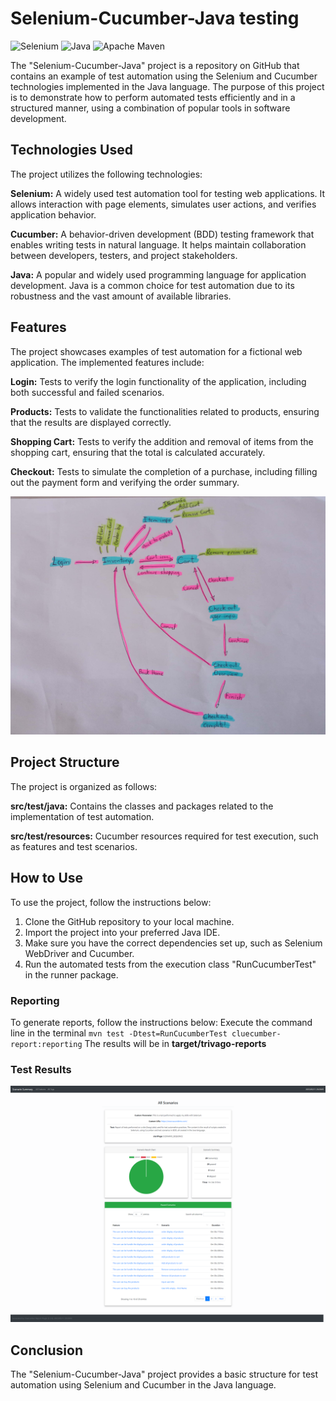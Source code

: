 # Selenium-Cucumber-Java testing

![Selenium](https://img.shields.io/badge/-selenium-%43B02A?style=for-the-badge&logo=selenium&logoColor=white)
![Java](https://img.shields.io/badge/java-%23ED8B00.svg?style=for-the-badge&logo=openjdk&logoColor=white)
![Apache Maven](https://img.shields.io/badge/Apache%20Maven-C71A36?style=for-the-badge&logo=Apache%20Maven&logoColor=white)

The "Selenium-Cucumber-Java" project is a repository on GitHub that contains an example of test automation using the Selenium and Cucumber technologies implemented in the Java language. The purpose of this project is to demonstrate how to perform automated tests efficiently and in a structured manner, using a combination of popular tools in software development.

## Technologies Used
The project utilizes the following technologies:

**Selenium:** A widely used test automation tool for testing web applications. It allows interaction with page elements, simulates user actions, and verifies application behavior.

**Cucumber:** A behavior-driven development (BDD) testing framework that enables writing tests in natural language. It helps maintain collaboration between developers, testers, and project stakeholders.

**Java:** A popular and widely used programming language for application development. Java is a common choice for test automation due to its robustness and the vast amount of available libraries.

## Features
The project showcases examples of test automation for a fictional web application. The implemented features include:

**Login:** Tests to verify the login functionality of the application, including both successful and failed scenarios.

**Products:** Tests to validate the functionalities related to products, ensuring that the results are displayed correctly.

**Shopping Cart:** Tests to verify the addition and removal of items from the shopping cart, ensuring that the total is calculated accurately.

**Checkout:** Tests to simulate the completion of a purchase, including filling out the payment form and verifying the order summary.

![Functions](/target/functions.jpeg)

## Project Structure
The project is organized as follows:

**src/test/java:** Contains the classes and packages related to the implementation of test automation.

**src/test/resources:** Cucumber resources required for test execution, such as features and test scenarios.

## How to Use
To use the project, follow the instructions below:
<ol>

<li>Clone the GitHub repository to your local machine.</li>

<li>Import the project into your preferred Java IDE.</li>

<li>Make sure you have the correct dependencies set up, such as Selenium WebDriver and Cucumber.</li>

<li>Run the automated tests from the execution class "RunCucumberTest" in the runner package.</li>
</ol>


### Reporting
To generate reports, follow the instructions below:
Execute the command line in the terminal ```mvn test -Dtest=RunCucumberTest cluecumber-report:reporting```
The results will be in **target/trivago-reports**

### Test Results
![Test Results](/target/testResults.png)

## Conclusion
The "Selenium-Cucumber-Java" project provides a basic structure for test automation using Selenium and Cucumber in the Java language.
